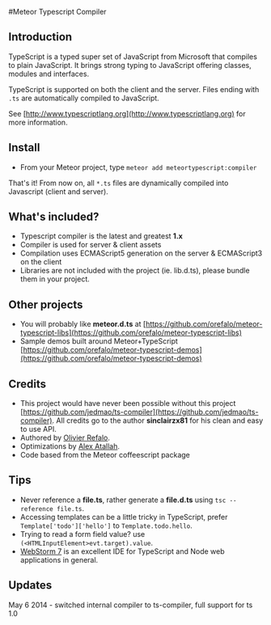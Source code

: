 #Meteor Typescript Compiler

## Introduction

TypeScript is a typed super set of JavaScript from Microsoft that compiles to plain JavaScript. It brings strong typing to JavaScript offering classes, modules and interfaces.

TypeScript is supported on both the client and the server. Files ending with `.ts` are automatically compiled to JavaScript.

See [http://www.typescriptlang.org](http://www.typescriptlang.org) for more information.

## Install

* From your Meteor project, type `meteor add meteortypescript:compiler`

That's it! From now on, all `*.ts` files are dynamically compiled into Javascript (client and server).

## What's included?

* Typescript compiler is the latest and greatest **1.x**
* Compiler is used for server & client assets
* Compilation uses ECMAScript5 generation on the server & ECMAScript3 on the client
* Libraries are not included with the project (ie. lib.d.ts), please bundle them in your project.

## Other projects

* You will probably like **meteor.d.ts** at [https://github.com/orefalo/meteor-typescript-libs](https://github.com/orefalo/meteor-typescript-libs)
* Sample demos built around Meteor+TypeScript [https://github.com/orefalo/meteor-typescript-demos](https://github.com/orefalo/meteor-typescript-demos)

## Credits

* This project would have never been possible without this project [https://github.com/jedmao/ts-compiler](https://github.com/jedmao/ts-compiler). All credits go to the author **sinclairzx81** for his clean and easy to use API.
* Authored by [Olivier Refalo](https://github.com/orefalo).
* Optimizations by [Alex Atallah](https://github.com/alexanderatallah).
* Code based from the Meteor coffeescript package

## Tips

* Never reference a **file.ts**, rather generate a **file.d.ts** using `tsc --reference file.ts`.
* Accessing templates can be a little tricky in TypeScript, prefer `Template['todo']['hello']` to `Template.todo.hello`.
* Trying to read a form field value? use `(<HTMLInputElement>evt.target).value`.
* [WebStorm 7](http://www.jetbrains.com/webstorm/) is an excellent IDE for TypeScript and Node web applications in general.

## Updates

May 6 2014 - switched internal compiler to ts-compiler, full support for ts 1.0

